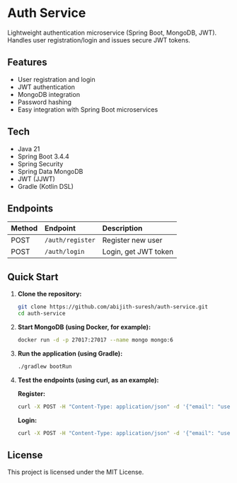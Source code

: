 # Auth Service

Lightweight authentication microservice (Spring Boot, MongoDB, JWT). Handles user registration/login and issues secure JWT tokens.

## Features

* User registration and login
* JWT authentication
* MongoDB integration
* Password hashing
* Easy integration with Spring Boot microservices

## Tech

* Java 21
* Spring Boot 3.4.4
* Spring Security
* Spring Data MongoDB
* JWT (JJWT)
* Gradle (Kotlin DSL)

## Endpoints

| Method | Endpoint         | Description           |
| :----- | :--------------- | :-------------------- |
| POST   | `/auth/register` | Register new user     |
| POST   | `/auth/login`    | Login, get JWT token |

## Quick Start

1.  **Clone the repository:**

    ```bash
    git clone https://github.com/abijith-suresh/auth-service.git
    cd auth-service
    ```

2.  **Start MongoDB (using Docker, for example):**

    ```bash
    docker run -d -p 27017:27017 --name mongo mongo:6
    ```

3.  **Run the application (using Gradle):**

    ```bash
    ./gradlew bootRun
    ```

4.  **Test the endpoints (using curl, as an example):**

    **Register:**

    ```bash
    curl -X POST -H "Content-Type: application/json" -d '{"email": "user@example.com", "password": "password"}' http://localhost:8080/auth/register
    ```

    **Login:**

    ```bash
    curl -X POST -H "Content-Type: application/json" -d '{"email": "user@example.com", "password": "password"}' http://localhost:8080/auth/login
    ```

## License

This project is licensed under the MIT License.
